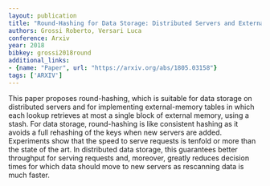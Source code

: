 ```yaml
---
layout: publication
title: "Round-Hashing for Data Storage: Distributed Servers and External-Memory Tables"
authors: Grossi Roberto, Versari Luca
conference: Arxiv
year: 2018
bibkey: grossi2018round
additional_links:
- {name: "Paper", url: "https://arxiv.org/abs/1805.03158"}
tags: ['ARXIV']
---
```

This paper proposes round-hashing, which is suitable for data storage on distributed servers and for implementing external-memory tables in which each lookup retrieves at most a single block of external memory, using a stash. For data storage, round-hashing is like consistent hashing as it avoids a full rehashing of the keys when new servers are added. Experiments show that the speed to serve requests is tenfold or more than the state of the art. In distributed data storage, this guarantees better throughput for serving requests and, moreover, greatly reduces decision times for which data should move to new servers as rescanning data is much faster.